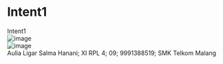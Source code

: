 # Intent1
Intent1<br>
![image](https://cloud.githubusercontent.com/assets/22268453/19220870/a06b5828-8e61-11e6-825b-d24b9c2c9d11.png)<br>
![image](https://cloud.githubusercontent.com/assets/22268453/19220875/bd39c1c4-8e61-11e6-8ec1-1d6d8c0cb5e0.png)<br>
Aulia Ligar Salma Hanani; XI RPL 4; 09; 9991388519; SMK Telkom Malang
